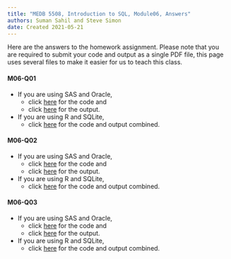 ```yaml
---
title: "MEDB 5508, Introduction to SQL, Module06, Answers"
authors: Suman Sahil and Steve Simon
date: Created 2021-05-21
---
```


Here are the answers to the homework assignment. Please note that you are required to submit your code and output as a single PDF file, this page uses several files to make it easier for us to teach this class.

#### M06-Q01

+ If you are using SAS and Oracle,
  + click [here][m06q01a] for the code and
  + click [here][m06q01b] for the output.
+ If you are using R and SQLite,
  + click [here][m06q01c] for the code and output combined.

#### M06-Q02

+ If you are using SAS and Oracle,
  + click [here][m06q02a] for the code and
  + click [here][m06q02b] for the output.
+ If you are using R and SQLite,
  + click [here][m06q02c] for the code and output combined.

#### M06-Q03

+ If you are using SAS and Oracle,
  + click [here][m06q03a] for the code and
  + click [here][m06q03b] for the output.
+ If you are using R and SQLite, 
  + click [here][m06q03c] for the code and output combined.

[m06q01a]: https://github.com/pmean/introduction-to-sql/blob/master/src/m06-q01-simon-sas-oracle.sas
[m06q02a]: https://github.com/pmean/introduction-to-sql/blob/master/src/m06-q02-simon-sas-oracle.sas
[m06q03a]: https://github.com/pmean/introduction-to-sql/blob/master/src/m06-q03-simon-sas-oracle.sas

[m06q01b]: https://github.com/pmean/introduction-to-sql/blob/master/results/m06-q01-simon-sas-oracle.pdf
[m06q02b]: https://github.com/pmean/introduction-to-sql/blob/master/results/m06-q02-simon-sas-oracle.pdf
[m06q03b]: https://github.com/pmean/introduction-to-sql/blob/master/results/m06-q03-simon-sas-oracle.pdf

[m06q01c]: https://github.com/pmean/introduction-to-sql/blob/master/results/m06-q01-simon-r-sqlite.pdf
[m06q02c]: https://github.com/pmean/introduction-to-sql/blob/master/results/m06-q02-simon-r-sqlite.pdf
[m06q03c]: https://github.com/pmean/introduction-to-sql/blob/master/results/m06-q03-simon-r-sqlite.pdf
